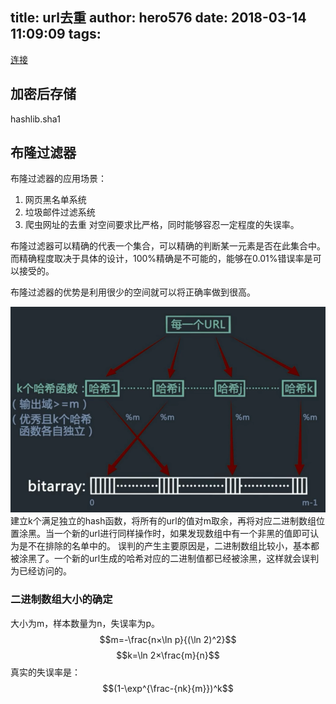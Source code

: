 title: url去重
author: hero576
date: 2018-03-14 11:09:09
tags:
---
[连接](https://blog.csdn.net/a1368783069/article/details/52137417)


## 加密后存储
hashlib.sha1

## 布隆过滤器
布隆过滤器的应用场景：
1. 网页黑名单系统
2. 垃圾邮件过滤系统
3. 爬虫网址的去重
对空间要求比严格，同时能够容忍一定程度的失误率。

布隆过滤器可以精确的代表一个集合，可以精确的判断某一元素是否在此集合中。而精确程度取决于具体的设计，100%精确是不可能的，能够在0.01%错误率是可以接受的。

布隆过滤器的优势是利用很少的空间就可以将正确率做到很高。

![upload successful](/images/pasted-24.png)
建立k个满足独立的hash函数，将所有的url的值对m取余，再将对应二进制数组位置涂黑。当一个新的url进行同样操作时，如果发现数组中有一个非黑的值即可认为是不在排除的名单中的。
误判的产生主要原因是，二进制数组比较小，基本都被涂黑了。一个新的url生成的哈希对应的二进制值都已经被涂黑，这样就会误判为已经访问的。


### 二进制数组大小的确定
大小为m，样本数量为n，失误率为p。
$$m=-\frac{n×\ln p}{(\ln 2)^2}$$
$$k=\ln 2×\frac{m}{n}$$
真实的失误率是：
$$(1-\exp^{\frac-{nk}{m}})^k$$





